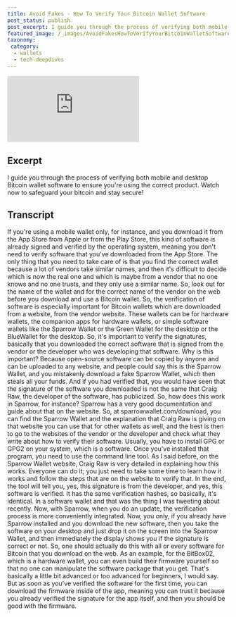 ```yaml
---
title: Avoid Fakes - How To Verify Your Bitcoin Wallet Software
post_status: publish
post_excerpt: I guide you through the process of verifying both mobile and desktop Bitcoin wallet software, which is important for the safety of your funds.
featured_image: /_images/AvoidFakesHowToVerifyYourBitcoinWalletSoftware.jpg
taxonomy:
 category:
  - wallets
  - tech-deepdives
---
```


<iframe src="https://player.vimeo.com/video/1021726551?badge=0&amp;autopause=0&amp;player_id=0&amp;app_id=58479" frameborder="0" allow="autoplay; fullscreen; picture-in-picture; clipboard-write; encrypted-media" title="Avoid Fakes! How To Verify Your Bitcoin Wallet Software"></iframe>

<div style="margin-bottom:30px;"></div>

## Excerpt

I guide you through the process of verifying both mobile and desktop Bitcoin wallet software to ensure you're using the correct product. Watch now to safeguard your bitcoin and stay secure!

## Transcript

If you're using a mobile wallet only, for instance, and you download it from the App Store from Apple or from the Play Store, this kind of software is already signed and verified by the operating system, meaning you don't need to verify software that you've downloaded from the App Store. The only thing that you need to take care of is that you find the correct wallet because a lot of vendors take similar names, and then it's difficult to decide which is now the real one and which is maybe from a vendor that no one knows and no one trusts, and they only use a similar name. So, look out for the name of the wallet and for the correct name of the vendor on the web before you download and use a Bitcoin wallet. So, the verification of software is especially important for Bitcoin wallets which are downloaded from a website, from the vendor website. These wallets can be for hardware wallets, the companion apps for hardware wallets, or simple software wallets like the Sparrow Wallet or the Green Wallet for the desktop or the BlueWallet for the desktop. So, it's important to verify the signatures, basically that you downloaded the correct software that is signed from the vendor or the developer who was developing that software. Why is this important? Because open-source software can be copied by anyone and can be uploaded to any website, and people could say this is the Sparrow Wallet, and you mistakenly download a fake Sparrow Wallet, which then steals all your funds. And if you had verified that, you would have seen that the signature of the software you downloaded is not the same that Craig Raw, the developer of the software, has publicized. So, how does this work in Sparrow, for instance? Sparrow has a very good documentation and guide about that on the website. So, at sparrowwallet.com/download, you can find the Sparrow Wallet and the explanation that Craig Raw is giving on that website you can use that for other wallets as well, and the best is then to go to the websites of the vendor or the developer and check what they write about how to verify their software. Usually, you have to install GPG or GPG2 on your system, which is a software. Once you've installed that program, you need to use the command line tool. As I said before, on the Sparrow Wallet website, Craig Raw is very detailed in explaining how this works. Everyone can do it; you just need to take some time to learn how it works and follow the steps that are on the website to verify that. In the end, the tool will tell you, yes, this signature is from the developer, and yes, this software is verified. It has the same verification hashes, so basically, it's identical. In a software wallet and that was the thing I was tweeting about recently. Now, with Sparrow, when you do an update, the verification process is more conveniently integrated. Now, you only, if you already have Sparrow installed and you download the new software, then you take the software on your desktop and just drop it on the screen into the Sparrow Wallet, and then immediately the display shows you if the signature is correct or not. So, one should actually do this with all or every software for Bitcoin that you download on the web. As an example, for the BitBox02, which is a hardware wallet, you can even build their firmware yourself so that no one can manipulate the software package that you get. That's basically a little bit advanced or too advanced for beginners, I would say. But as soon as you've verified the software for the first time, you can download the firmware inside of the app, meaning you can trust it because you already verified the signature for the app itself, and then you should be good with the firmware.
